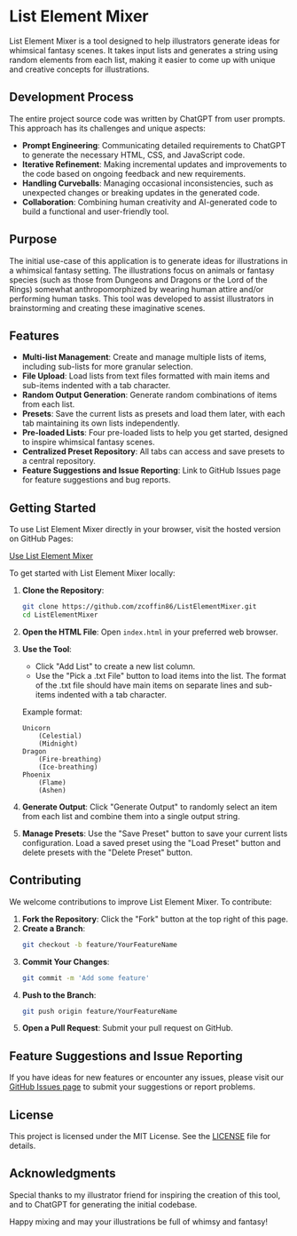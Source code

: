 # List Element Mixer

List Element Mixer is a tool designed to help illustrators generate ideas for whimsical fantasy scenes. It takes input lists and generates a string using random elements from each list, making it easier to come up with unique and creative concepts for illustrations.

## Development Process

The entire project source code was written by ChatGPT from user prompts. This approach has its challenges and unique aspects:

- **Prompt Engineering**: Communicating detailed requirements to ChatGPT to generate the necessary HTML, CSS, and JavaScript code.
- **Iterative Refinement**: Making incremental updates and improvements to the code based on ongoing feedback and new requirements.
- **Handling Curveballs**: Managing occasional inconsistencies, such as unexpected changes or breaking updates in the generated code.
- **Collaboration**: Combining human creativity and AI-generated code to build a functional and user-friendly tool.

## Purpose

The initial use-case of this application is to generate ideas for illustrations in a whimsical fantasy setting. The illustrations focus on animals or fantasy species (such as those from Dungeons and Dragons or the Lord of the Rings) somewhat anthropomorphized by wearing human attire and/or performing human tasks. This tool was developed to assist illustrators in brainstorming and creating these imaginative scenes.

## Features

- **Multi-list Management**: Create and manage multiple lists of items, including sub-lists for more granular selection.
- **File Upload**: Load lists from text files formatted with main items and sub-items indented with a tab character.
- **Random Output Generation**: Generate random combinations of items from each list.
- **Presets**: Save the current lists as presets and load them later, with each tab maintaining its own lists independently.
- **Pre-loaded Lists**: Four pre-loaded lists to help you get started, designed to inspire whimsical fantasy scenes.
- **Centralized Preset Repository**: All tabs can access and save presets to a central repository.
- **Feature Suggestions and Issue Reporting**: Link to GitHub Issues page for feature suggestions and bug reports.

## Getting Started

To use List Element Mixer directly in your browser, visit the hosted version on GitHub Pages:

[Use List Element Mixer](https://zcoffin86.github.io/ListElementMixer/)

To get started with List Element Mixer locally:

1. **Clone the Repository**:

   ```bash
   git clone https://github.com/zcoffin86/ListElementMixer.git
   cd ListElementMixer
   ```

2. **Open the HTML File**:
   Open `index.html` in your preferred web browser.

3. **Use the Tool**:

   - Click "Add List" to create a new list column.
   - Use the "Pick a .txt File" button to load items into the list. The format of the .txt file should have main items on separate lines and sub-items indented with a tab character.

   Example format:

   ```plaintext
   Unicorn
       (Celestial)
       (Midnight)
   Dragon
       (Fire-breathing)
       (Ice-breathing)
   Phoenix
       (Flame)
       (Ashen)
   ```

4. **Generate Output**:
   Click "Generate Output" to randomly select an item from each list and combine them into a single output string.

5. **Manage Presets**:
   Use the "Save Preset" button to save your current lists configuration. Load a saved preset using the "Load Preset" button and delete presets with the "Delete Preset" button.

## Contributing

We welcome contributions to improve List Element Mixer. To contribute:

1. **Fork the Repository**: Click the "Fork" button at the top right of this page.
2. **Create a Branch**:
   ```bash
   git checkout -b feature/YourFeatureName
   ```
3. **Commit Your Changes**:
   ```bash
   git commit -m 'Add some feature'
   ```
4. **Push to the Branch**:
   ```bash
   git push origin feature/YourFeatureName
   ```
5. **Open a Pull Request**: Submit your pull request on GitHub.

## Feature Suggestions and Issue Reporting

If you have ideas for new features or encounter any issues, please visit our [GitHub Issues page](https://github.com/zcoffin86/ListElementMixer/issues) to submit your suggestions or report problems.

## License

This project is licensed under the MIT License. See the [LICENSE](LICENSE) file for details.

## Acknowledgments

Special thanks to my illustrator friend for inspiring the creation of this tool, and to ChatGPT for generating the initial codebase.

Happy mixing and may your illustrations be full of whimsy and fantasy!
